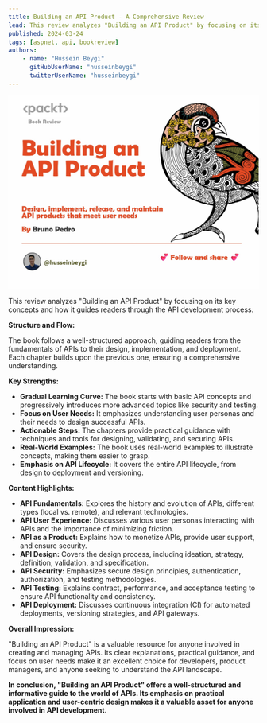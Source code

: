 ```yaml
---
title: Building an API Product - A Comprehensive Review
lead: This review analyzes "Building an API Product" by focusing on its key concepts and how it guides readers through the API development process.
published: 2024-03-24
tags: [aspnet, api, bookreview]
authors:
    - name: "Hussein Beygi"
      gitHubUserName: "husseinbeygi"
      twitterUserName: "husseinbeygi"
---
```

![Building an API Product](media/Building-API-As-Product.jpg)



This review analyzes "Building an API Product" by focusing on its key concepts and how it guides readers through the API development process.

**Structure and Flow:**

The book follows a well-structured approach, guiding readers from the fundamentals of APIs to their design, implementation, and deployment. Each chapter builds upon the previous one, ensuring a comprehensive understanding.

**Key Strengths:**

* **Gradual Learning Curve:** The book starts with basic API concepts and progressively introduces more advanced topics like security and testing.
* **Focus on User Needs:** It emphasizes understanding user personas and their needs to design successful APIs.
* **Actionable Steps:** The chapters provide practical guidance with techniques and tools for designing, validating, and securing APIs.
* **Real-World Examples:** The book uses real-world examples to illustrate concepts, making them easier to grasp.
* **Emphasis on API Lifecycle:** It covers the entire API lifecycle, from design to deployment and versioning.

**Content Highlights:**

* **API Fundamentals:** Explores the history and evolution of APIs, different types (local vs. remote), and relevant technologies.
* **API User Experience:** Discusses various user personas interacting with APIs and the importance of minimizing friction.
* **API as a Product:** Explains how to monetize APIs, provide user support, and ensure security.
* **API Design:** Covers the design process, including ideation, strategy, definition, validation, and specification.
* **API Security:** Emphasizes secure design principles, authentication, authorization, and testing methodologies.
* **API Testing:** Explains contract, performance, and acceptance testing to ensure API functionality and consistency.
* **API Deployment:** Discusses continuous integration (CI) for automated deployments, versioning strategies, and API gateways.

**Overall Impression:**

"Building an API Product" is a valuable resource for anyone involved in creating and managing APIs. Its clear explanations, practical guidance, and focus on user needs make it an excellent choice for developers, product managers, and anyone seeking to understand the API landscape.

**In conclusion, "Building an API Product" offers a well-structured and informative guide to the world of APIs. Its emphasis on practical application and user-centric design makes it a valuable asset for anyone involved in API development.**
